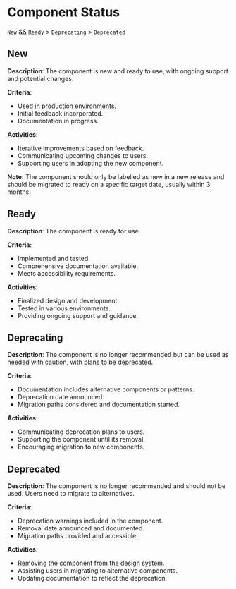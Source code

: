 # Component Status

`New` && `Ready` > `Deprecating` > `Deprecated`

## New

**Description**: The component is new and ready to use, with ongoing support and potential changes.

**Criteria**:

- Used in production environments.
- Initial feedback incorporated.
- Documentation in progress.

**Activities**:

- Iterative improvements based on feedback.
- Communicating upcoming changes to users.
- Supporting users in adopting the new component.

**Note:** The component should only be labelled as new in a new release and should be migrated to ready on a specific target date, usually within 3 months.

## Ready

**Description**: The component is ready for use.

**Criteria**:

- Implemented and tested.
- Comprehensive documentation available.
- Meets accessibility requirements.

**Activities**:

- Finalized design and development.
- Tested in various environments.
- Providing ongoing support and guidance.

## Deprecating

**Description**: The component is no longer recommended but can be used as needed with caution, with plans to be deprecated.

**Criteria**:

- Documentation includes alternative components or patterns.
- Deprecation date announced.
- Migration paths considered and documentation started.

**Activities**:

- Communicating deprecation plans to users.
- Supporting the component until its removal.
- Encouraging migration to new components.

## Deprecated

**Description**: The component is no longer recommended and should not be used. Users need to migrate to alternatives.

**Criteria**:

- Deprecation warnings included in the component.
- Removal date announced and documented.
- Migration paths provided and accessible.

**Activities**:

- Removing the component from the design system.
- Assisting users in migrating to alternative components.
- Updating documentation to reflect the deprecation.
